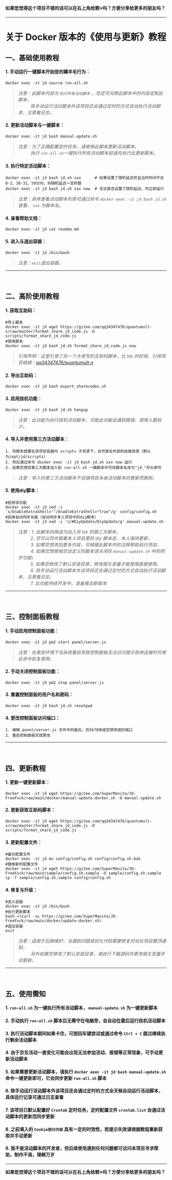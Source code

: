 __如果您觉得这个项目不错的话可以在右上角给颗⭐吗？方便分享给更多的朋友吗？__

***

# 关于 Docker 版本的《使用与更新》教程
## 一、基础使用教程
#### 1. 手动运行一键脚本开始您的薅羊毛行为：
    docker exec -it jd source run-all.sh
> _注意：此脚本内容为 `执行所有活动脚本` ，您还可对照此脚本中的内容定制此脚本，_\
> _ㅤㅤㅤ除手动运行活动脚本外该项目还会通过定时的方式自动执行活动脚本，注意看日志。_
#### 2. 更新活动脚本与一键脚本：
    docker exec -it jd bash manual-update.sh
> _注意：为了正确配置定时任务，请使用此脚本更新活动脚本。_\
> _ㅤㅤㅤ执行 `run-all.sh`一键执行所有活动脚本前请先执行此更新脚本。_
#### 3. 执行特定活动脚本：
    docker exec -it jd bash jd.sh xxx      # 如果设置了随机延迟并且当时时间不在0-2、30-31、59分内，将随机延迟一定秒数
    docker exec -it jd bash jd.sh xxx now  # 无论是否设置了随机延迟，均立即运行
> _注意：具体查看活动脚本列表可通过命令 `docker exec -it jd bash jd.sh` 查看， `xxx` 为脚本名。_
#### 4. 查看帮助文档：
    docker exec -it jd cat readme.md
#### 5. 进入与退出容器：
    docker exec -it jd /bin/bash
> _注意：`exit`退出容器。_

***

ㅤ
## 二、高阶使用教程
#### 1. 获取互助码：
    #导入脚本
    docker exec -it jd wget https://gitee.com/qq34347476/quantumult-x/raw/master/format_share_jd_code.js -O scripts/format_share_jd_code.js
    #使用脚本
    docker exec -it jd bash jd.sh format_share_jd_code.js now
> _引用声明：这里引用了另一个大佬写的互助码脚本，比 lxk 的好用。引用项目链接：[qq34347476/quantumult-x](https://gitee.com/qq34347476/quantumult-x/tree/master)_
#### 2. 导出互助码：
    docker exec -it jd bash export_sharecodes.sh
#### 3. 启用挂机功能：
    docker exec -it jd bash jd.sh hangup
> _注意：此功能为执行挂机活动脚本，可能此功能会遇到报错，使用人数较少。_
#### 4. 导入并使用第三方活动脚本：
    1. 将脚本放置在该项目容器内 scripts 子目录下，也可放在外部的挂载目录（默认为/opt/jd/scripts）
    2. 然后通过命令 docker exec -it jd bash jd.sh xxx now 运行
    3. 如果您想将第三方脚本加入到 run-all.sh 一键脚本中可将脚本名改为"jd_"开头即可
> _注意：导入的第三方活动脚本不会随项目本身活动脚本的更新而删除。_
#### 5. 使用diy脚本：
    #启用该功能
    docker exec -it jd sed -i 's/EnableExtraShell=""/EnableExtraShell="true"/g' config/config.sh
    #启用自动同步功能（自动同步本人项目中的diy脚本）
    docker exec -it jd sed -i 's/#DiyUpdate/DiyUpdate/g' manual-update.sh
> _注意：1. 此脚本的用途为加入非 lxk 的第三方脚本，_\
> _ㅤㅤㅤ2. 您可以同步跟着本人项目里的 diy 脚本走，本人保持更新，_\
> _ㅤㅤㅤ3. 如果您想添加更多内容，可根据此脚本中的注释帮助自行添加，_\
> _ㅤㅤㅤ4. 如果您想使用您自定义的脚本请关闭在 `manual-update.sh` 中的同步功能_\      
> _ㅤㅤㅤ5. 如果您修改了默认安装目录，修改相关变量才能使用直接使用。_\
> _ㅤㅤㅤ6. 除手动运行活动脚本外该项目还会通过定时的方式自动执行活动脚本，注意看日志。_\
> _ㅤㅤㅤ7. 此功能持续开发中，准备推出新版本_

***

ㅤ
## 三、控制面板教程
#### 1. 手动启用控制面板功能：
    docker exec -it jd pm2 start panel/server.js
> _注意：在某些环境下当系统重启导致控制面板无法访问提示拒绝连接时可用此命令恢复使用。_
#### 2. 手动关闭控制面板功能：
    docker exec -it jd pm2 stop panel/server.js
#### 3. 重置控制面板的用户名和密码：
    docker exec -it jd bash jd.sh resetpwd
#### 4. 更改控制面板访问端口：
    1. 编辑 panel/server.js 文件中的最后，将5678改成您想改成的端口
    2. 重启控制面板完成更改

***

ㅤ
## 四、更新教程
#### 1. 更新一键更新脚本：
    docker exec -it jd wget https://gitee.com/SuperManito/JD-FreeFuck/raw/main/docker/manual-update-docker.sh -O manual-update.sh
#### 2. 更新获取互助码脚本：
    docker exec -it jd wget https://gitee.com/qq34347476/quantumult-x/raw/master/format_share_jd_code.js -O scripts/format_share_jd_code.js
#### 3. 更新配置文件：
    #备份配置文件
    docker exec -it jd mv config/config.sh config/config.sh.bak
    #替换新的配置文件
    docker exec -it jd wget https://gitee.com/SuperManito/JD-FreeFuck/raw/main/sample/config.sh.sample -O sample/config.sh.sample
    cp -f sample/config.sh.sample config/config.sh
#### 4. 修复与升级：
    #进入容器
    docker exec -it jd /bin/bash
    #执行更新脚本
    bash <(curl -sL https://gitee.com/SuperManito/JD-FreeFuck/raw/main/docker/update-docker.sh)
    #退出容器
    exit
> _注意：适用于后期维护，当遇到问题或优化代码需要修复时会在项目置顶通知，_\
> _ㅤㅤㅤ另外如果您修改了默认安装目录，请自行下载源码并更改相关变量手动更新。_

***

ㅤ
## 五、使用需知
#### 1.  `run-all.sh` 为一键执行所有活动脚本， `manual-update.sh` 为一键更新脚本
#### 2. 手动执行 `run-all.sh` 脚本后无需守在电脑旁，会自动在最后运行挂机活动脚本
#### 3. 执行活动脚本期间如果卡住，可按回车键尝试或通过命令 `Ctrl + C` 跳过继续执行剩余活动脚本
#### 4. 由于京东活动一直变化可能会出现无法参加活动、报错等正常现象，可手动更新活动脚本
#### 5. 如果需要更新活动脚本，请执行 `docker exec -it jd bash manual-update.sh` 命令一键更新即可，它会同步更新 `run-all.sh` 脚本
#### 6. 除手动运行活动脚本外该项目还会通过定时的方式全天候自动运行活动脚本，具体运行记录可通过日志查看
#### 7. 该项目已默认配置好 `Crontab` 定时任务，定时配置文件 `crontab.list` 会通过活动脚本的更新而同步更新
#### 8. 之前填入的 `Cookie部分内容` 具有一定的时效性，若提示失效请根据教程重新获取并手动更新
#### 9. 我不是活动脚本的开发者，但后续使用遇到任何问题都可访问本项目寻求帮助，制作不易，理解万岁

***

__如果您觉得这个项目不错的话可以在右上角给颗⭐吗？方便分享给更多的朋友吗？__
